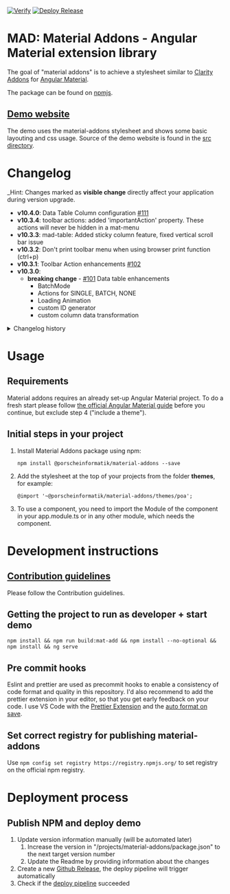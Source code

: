 [![Verify](https://github.com/porscheinformatik/material-addons/actions/workflows/verify.yml/badge.svg)](https://github.com/porscheinformatik/material-addons/actions/workflows/verify.yml) [![Deploy Release](https://github.com/porscheinformatik/material-addons/actions/workflows/release.yml/badge.svg)](https://github.com/porscheinformatik/material-addons/actions/workflows/release.yml)

# MAD: Material Addons - Angular Material extension library

The goal of "material addons" is to achieve a stylesheet similar
to [Clarity Addons](https://www.npmjs.com/package/@porscheinformatik/clr-addons)
for [Angular Material](https://material.angular.io/).

The package can be found on [npmjs](https://www.npmjs.com/package/@porscheinformatik/material-addons).

## [Demo website](https://porscheinformatik.github.io/material-addons)

The demo uses the material-addons stylesheet and shows some basic layouting and css usage. Source of the demo website is
found in the [src directory](https://github.com/porscheinformatik/material-addons/tree/master/src/).

# Changelog

_Hint: Changes marked as **visible change** directly affect your application during version upgrade.

- **v10.4.0**: Data Table Column configuration [#111](https://github.com/porscheinformatik/material-addons/pull/111)
- **v10.3.4**: toolbar actions: added 'importantAction' property. These actions will never be hidden in a mat-menu
- **v10.3.3**: mad-table: Added sticky column feature, fixed vertical scroll bar issue
- **v10.3.2**: Don't print toolbar menu when using browser print function (ctrl+p)
- **v10.3.1**: Toolbar Action enhancements [#102](https://github.com/porscheinformatik/material-addons/issues/102)
- **v10.3.0**:
  - **breaking change** - [#101](https://github.com/porscheinformatik/material-addons/pull/101) Data table enhancements
    - BatchMode
    - Actions for SINGLE, BATCH, NONE
    - Loading Animation
    - custom ID generator
    - custom column data transformation


<details><summary>Changelog history</summary>

- **v10.2.5**: Fix toolbar icon button color in mobile view
- **v10.2.4**: Enhancements/Fixes in Flowbar Layout
- **v10.2.3**:
  - **visible change** - [#92](https://github.com/porscheinformatik/material-addons/issues/92) Fixed validation theme
    warn-color in PBV theme
- **v10.2.2**:
  - Added [#73](https://github.com/porscheinformatik/material-addons/issues/73) DataGrid Component
  - Added [#89](https://github.com/porscheinformatik/material-addons/issues/89) Flowbar Layout
- **v10.2.1**:
  - Added [#88 stepper component](https://github.com/porscheinformatik/material-addons/issues/88)
- **v10.2.0**:
  - Change peerDependency versions to any Angular above 10.0.0
  - Added [additionalActionIcon](https://porscheinformatik.github.io/material-addons/card) feature to mad-cards
  - Demo: Fixed package.json some issues that occurred during development
- **v10.1.9**:
  - CSS fix: Hide all types of mad-buttons when printing a page
  - Demo: Hide navbar when printing a page
- **v10.1.8**:
  - CSS fix: Class "fixedtabs" also affected child tab components. This is now fixed.
- **v10.1.7**:
  - Fix ([issue](https://github.com/porscheinformatik/material-addons/issues/78)) / mad-table inside card overflows the
    card
- **v10.1.6**:
  - Table fix: Show empty-text correctly when no data is present
- **v10.1.5**:
  - Set input id for readonly-form-field-wrapper (requrired for cypress tests) ([pr](https://github.com/porscheinformatik/material-addons/pull/69)) 
- **v10.1.4**:
  - Disabled click-listener for disabled buttons ([issue](https://github.com/porscheinformatik/material-addons/issues/67)) 
- **v10.1.3**:
  - Fixed add-button disabled handling in mad-quick-list ([issue](https://github.com/porscheinformatik/material-addons/issues/65)) 
- **v10.1.2**:
  - Cleanup 
- **v10.0.27**:
  - **Visible change:** Ellipsis support for readonly-form-fields (enabled per default) [demo](https://porscheinformatik.github.io/material-addons/card)
  - **Visible change:** Fix toolbar badges on mobile devices
  - Added shrinkIfEmpty feature to read-only textareas [demo](https://porscheinformatik.github.io/material-addons/readonly)
  - Added save-button throttling as default to card component
  - Minor bugfixes in Demo
- **v10.0.26**: Added throttle button directive [demo](https://porscheinformatik.github.io/material-addons/throttle-click)
- **v10.0.25**: Added badge support for toolbar actions, see [toolbar demo](https://porscheinformatik.github.io/material-addons)
- **v10.0.24**: Added text field support for read-only-form-field-wrapper with "multiline" and "rows" arguments
- **v10.0.22**: Fixed [#52](https://github.com/porscheinformatik/material-addons/issues/52) and updated documentation [#48](https://github.com/porscheinformatik/material-addons/pull/48)
- **v10.0.21**: Added [mad button components](https://porscheinformatik.github.io/material-addons/mad-buttons) (
  mad-primary-button, mad-outline-button, etc.) to ensure a unified design
- **v10.0.19**: Fixed [#46](https://github.com/porscheinformatik/material-addons/issues/46) where read-only numbers were
  formatted by default
- **v10.0.18**: Fix [card](https://porscheinformatik.github.io/material-addons/card) header size by using default
  Angular Material styling
- **v10.0.17**: Minor fixes in 4 components ([numeric-field](https://porscheinformatik.github.io/material-addons/numeric-field)
  , [action-table](https://porscheinformatik.github.io/material-addons/action-table)
  , [quicklist](https://porscheinformatik.github.io/material-addons/quick-list)
  , [readonly-formfield](https://porscheinformatik.github.io/material-addons/readonly))
- **v10.0.16**: Fix number format detection in [numeric-field](https://porscheinformatik.github.io/material-addons/numeric-field)
- **v10.0.15**: Small fix in [action-table](https://porscheinformatik.github.io/material-addons/action-table)
- **v10.0.14**: Add [action-table](https://porscheinformatik.github.io/material-addons/action-table) bugfix in [numeric-field](https://porscheinformatik.github.io/material-addons/numeric-field)
- **v10.0.13**: Event emitter fix in [card](https://porscheinformatik.github.io/material-addons/card) component
- **v10.0.12**: Style fix in [card](https://porscheinformatik.github.io/material-addons/card) component
- **v10.0.11**: Added [quicklist](https://porscheinformatik.github.io/material-addons/quick-list)
  and [card](https://porscheinformatik.github.io/material-addons/card) component
- **v10.0.10**: Added [numeric-field](https://porscheinformatik.github.io/material-addons/numeric-field) editable fields
- **v10.0.9**: (not released)
- **v10.0.8**: Added [numeric-field](https://porscheinformatik.github.io/material-addons/numeric-field) directive`

</details>

# Usage

## Requirements

Material addons requires an already set-up Angular Material project. To do a fresh start please
follow [the official Angular Material guide](https://material.angular.io/guide/getting-started) before you continue, but
exclude step 4 ("include a theme").

## Initial steps in your project

1. Install Material Addons package using npm:

   ```
   npm install @porscheinformatik/material-addons --save
   ```

2. Add the stylesheet at the top of your projects from the folder **themes**, for example:

   ```
   @import '~@porscheinformatik/material-addons/themes/poa';
   ```

3. To use a component, you need to import the Module of the component in your app.module.ts or in any other module,
   which needs the component.

# Development instructions

## [Contribution guidelines](https://github.com/porscheinformatik/material-addons/tree/master/.github/CONTRIBUTING.md)

Please follow the Contribution guidelines.

## Getting the project to run as developer + start demo

`npm install && npm run build:mat-add && npm install --no-optional && npm install && ng serve`


## Pre commit hooks

Eslint and prettier are used as precommit hooks to enable a consistency of code format and quality in this repository.
I'd also recommend to add the prettier extension in your editor, so that you get early feedback on your code. I use VS
Code with the [Prettier Extension](https://github.com/prettier/prettier-vscode) and
the [auto format on save](https://github.com/prettier/prettier-vscode#format-on-save).


## Set correct registry for publishing material-addons

Use `npm config set registry https://registry.npmjs.org/` to set registry on the official npm registry.


# Deployment process

## Publish NPM and deploy demo

1. Update version information manually (will be automated later)
   1. Increase the version in "/projects/material-addons/package.json" to the next target version number
   2. Update the Readme by providing information about the changes
2. Create a new [Github Release](https://github.com/porscheinformatik/material-addons/releases), the deploy pipeline will trigger automatically
3. Check if the [deploy pipeline](https://github.com/porscheinformatik/material-addons/actions/workflows/release.yml) succeeded

